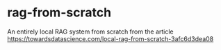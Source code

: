 # rag-from-scratch
An entirely local RAG system from scratch
from the article <a href="https://towardsdatascience.com/local-rag-from-scratch-3afc6d3dea08">https://towardsdatascience.com/local-rag-from-scratch-3afc6d3dea08</a>
